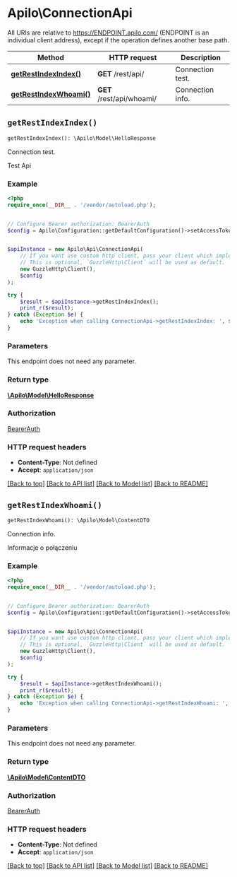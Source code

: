 # Apilo\ConnectionApi

All URIs are relative to https://ENDPOINT.apilo.com/ (ENDPOINT is an individual client address), except if the operation defines another base path.

| Method | HTTP request | Description |
| ------------- | ------------- | ------------- |
| [**getRestIndexIndex()**](ConnectionApi.md#getRestIndexIndex) | **GET** /rest/api/ | Connection test. |
| [**getRestIndexWhoami()**](ConnectionApi.md#getRestIndexWhoami) | **GET** /rest/api/whoami/ | Connection info. |


## `getRestIndexIndex()`

```php
getRestIndexIndex(): \Apilo\Model\HelloResponse
```

Connection test.

Test Api

### Example

```php
<?php
require_once(__DIR__ . '/vendor/autoload.php');


// Configure Bearer authorization: BearerAuth
$config = Apilo\Configuration::getDefaultConfiguration()->setAccessToken('YOUR_ACCESS_TOKEN');


$apiInstance = new Apilo\Api\ConnectionApi(
    // If you want use custom http client, pass your client which implements `GuzzleHttp\ClientInterface`.
    // This is optional, `GuzzleHttp\Client` will be used as default.
    new GuzzleHttp\Client(),
    $config
);

try {
    $result = $apiInstance->getRestIndexIndex();
    print_r($result);
} catch (Exception $e) {
    echo 'Exception when calling ConnectionApi->getRestIndexIndex: ', $e->getMessage(), PHP_EOL;
}
```

### Parameters

This endpoint does not need any parameter.

### Return type

[**\Apilo\Model\HelloResponse**](../Model/HelloResponse.md)

### Authorization

[BearerAuth](../../README.md#BearerAuth)

### HTTP request headers

- **Content-Type**: Not defined
- **Accept**: `application/json`

[[Back to top]](#) [[Back to API list]](../../README.md#endpoints)
[[Back to Model list]](../../README.md#models)
[[Back to README]](../../README.md)

## `getRestIndexWhoami()`

```php
getRestIndexWhoami(): \Apilo\Model\ContentDTO
```

Connection info.

Informacje o połączeniu

### Example

```php
<?php
require_once(__DIR__ . '/vendor/autoload.php');


// Configure Bearer authorization: BearerAuth
$config = Apilo\Configuration::getDefaultConfiguration()->setAccessToken('YOUR_ACCESS_TOKEN');


$apiInstance = new Apilo\Api\ConnectionApi(
    // If you want use custom http client, pass your client which implements `GuzzleHttp\ClientInterface`.
    // This is optional, `GuzzleHttp\Client` will be used as default.
    new GuzzleHttp\Client(),
    $config
);

try {
    $result = $apiInstance->getRestIndexWhoami();
    print_r($result);
} catch (Exception $e) {
    echo 'Exception when calling ConnectionApi->getRestIndexWhoami: ', $e->getMessage(), PHP_EOL;
}
```

### Parameters

This endpoint does not need any parameter.

### Return type

[**\Apilo\Model\ContentDTO**](../Model/ContentDTO.md)

### Authorization

[BearerAuth](../../README.md#BearerAuth)

### HTTP request headers

- **Content-Type**: Not defined
- **Accept**: `application/json`

[[Back to top]](#) [[Back to API list]](../../README.md#endpoints)
[[Back to Model list]](../../README.md#models)
[[Back to README]](../../README.md)
